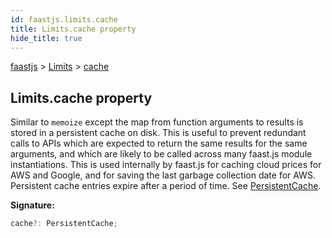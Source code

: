 ```yaml
---
id: faastjs.limits.cache
title: Limits.cache property
hide_title: true
---
```

[faastjs](./faastjs.md) &gt; [Limits](./faastjs.limits.md) &gt; [cache](./faastjs.limits.cache.md)

## Limits.cache property

Similar to `memoize` except the map from function arguments to results is stored in a persistent cache on disk. This is useful to prevent redundant calls to APIs which are expected to return the same results for the same arguments, and which are likely to be called across many faast.js module instantiations. This is used internally by faast.js for caching cloud prices for AWS and Google, and for saving the last garbage collection date for AWS. Persistent cache entries expire after a period of time. See [PersistentCache](./faastjs.persistentcache.md)<!-- -->.

<b>Signature:</b>

```typescript
cache?: PersistentCache;
```